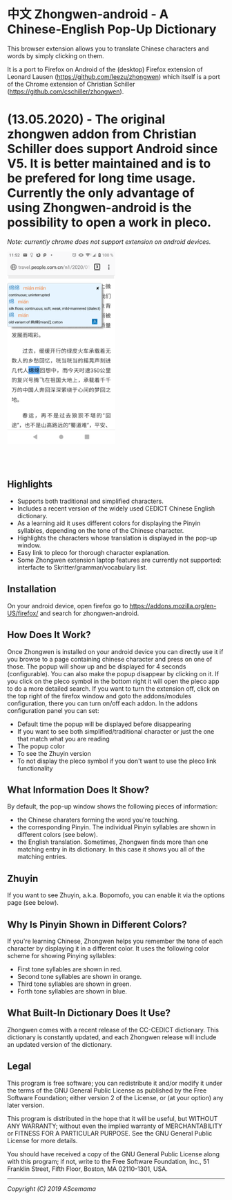 # 中文 Zhongwen-android - A Chinese-English Pop-Up Dictionary

This browser extension allows you to translate Chinese characters and words
by simply clicking on them.

It is a port to Firefox on Android of the (desktop) Firefox extension of Leonard Lausen (https://github.com/leezu/zhongwen) which itself is a port of the Chrome extension of Christian Schiller (https://github.com/cschiller/zhongwen).

# (13.05.2020) - The original zhongwen addon from Christian Schiller does support Android since V5. It is better maintained and is to be prefered for long time usage. Currently the only advantage of using Zhongwen-android is the possibility to open a work in pleco.

*Note: currently chrome does not support extension on android devices.*
 

<a href="url"><img src="https://github.com/ascemama/zhongwen-android/blob/master/images/Screenshot_renminribao.PNG"  width="250" ></a>

<br/><br/>


## Highlights
- Supports both traditional and simplified characters.
- Includes a recent version of the widely used CEDICT Chinese English
  dictionary.
- As a learning aid it uses different colors for displaying the Pinyin
  syllables, depending on the tone of the Chinese character.
- Highlights the characters whose translation is displayed in the pop-up
  window.
- Easy link to pleco for thorough character explanation.
- Some Zhongwen extension laptop features are currently not supported: interfacte to Skritter/grammar/vocabulary list.
 


## Installation

On your android device, open firefox go to https://addons.mozilla.org/en-US/firefox/ and search for zhongwen-android. 


## How Does It Work?
Once Zhongwen is installed on your android device you can directly use it if you browse to a page containing chinese character and press on one of those. The popup will show up and be displayed for 4 seconds (configurable). You can also make the popup disappear by clicking on it. If you click on the pleco symbol in the bottom right it will open the pleco app to do a more detailed search. 
If you want to turn the extension off, click on the top right of the firefox window and goto the addons/modules configuration, there you can turn on/off each addon.
In the addons configuration panel you can set:
- Default time the popup will be displayed before disappearing
- If you want to see both simplified/traditional character or just the one that match what you are reading
- The popup color
- To see the Zhuyin version
- To not display the pleco symbol if you don't want to use the pleco link functionality

## What Information Does It Show?
By default, the pop-up window shows the following pieces of information:

- the Chinese charaters forming the word you're touching.  
- the corresponding Pinyin. The individual Pinyin syllables are shown in different
  colors (see below).
- the English translation. Sometimes, Zhongwen finds more than one matching entry 
  in its dictionary. In this case it shows you all of the matching entries.


## Zhuyin
If you want to see Zhuyin, a.k.a. Bopomofo, you can enable it via the options
page (see below).


## Why Is Pinyin Shown in Different Colors?
If you're learning Chinese, Zhongwen helps you remember the tone of each
character by displaying it in a different color. It uses the following color
scheme for showing Pinying syllables:

- First tone syllables are shown in red.
- Second tone syllables are shown in orange.
- Third tone syllables are shown in green.
- Forth tone syllables are shown in blue.

  
 

## What Built-In Dictionary Does It Use?
Zhongwen comes with a recent release of the CC-CEDICT dictionary. This dictionary is
constantly updated, and each Zhongwen release will include an updated version of the
dictionary.

 
 


## Legal
This program is free software; you can redistribute it and/or
modify it under the terms of the GNU General Public License
as published by the Free Software Foundation; either version 2
of the License, or (at your option) any later version.

This program is distributed in the hope that it will be useful,
but WITHOUT ANY WARRANTY; without even the implied warranty of
MERCHANTABILITY or FITNESS FOR A PARTICULAR PURPOSE.  See the
GNU General Public License for more details.

You should have received a copy of the GNU General Public License
along with this program; if not, write to the Free Software
Foundation, Inc., 51 Franklin Street, Fifth Floor, Boston, MA  02110-1301, USA.

---

*Copyright (C) 2019 AScemama*
